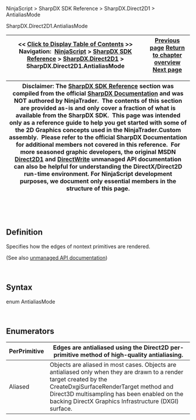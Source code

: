 ﻿


NinjaScript \> SharpDX SDK Reference \> SharpDX.Direct2D1 \> AntialiasMode






















SharpDX.Direct2D1\.AntialiasMode







| \<\< [Click to Display Table of Contents](sharpdx_direct2d1_antialiasmode.md) \>\> **Navigation:**     [NinjaScript](ninjascript.md) \> [SharpDX SDK Reference](sharpdx_sdk_reference.md) \> [SharpDX.Direct2D1](sharpdx_direct2d1.md) \> SharpDX.Direct2D1\.AntialiasMode | [Previous page](sharpdx_direct2d1.md) [Return to chapter overview](sharpdx_direct2d1.md) [Next page](sharpdx_direct2d1_arcsegment.md) |
| --- | --- |













| Disclaimer: The [SharpDX SDK Reference](sharpdx_sdk_reference.md) section was compiled from the official [SharpDX Documentation](http://sharpdx.org/) and was NOT authored by NinjaTrader.  The contents of this section are provided as\-is and only cover a fraction of what is available from the SharpDX SDK.  This page was intended only as a reference guide to help you get started with some of the 2D Graphics concepts used in the NinjaTrader.Custom assembly.  Please refer to the official SharpDX Documentation for additional members not covered in this reference.  For more seasoned graphic developers, the original MSDN [Direct2D1](https://msdn.microsoft.com/en-us/library/windows/desktop/dd370990.aspx) and [DirectWrite](https://msdn.microsoft.com/en-us/library/windows/desktop/dd368038.aspx) unmanaged API documentation can also be helpful for understanding the DirectX/Direct2D run\-time environment. For NinjaScript development purposes, we document only essential members in the structure of this page. |
| --- |



 


 


## Definition


Specifies how the edges of nontext primitives are rendered.


(See also [unmanaged API documentation](http://msdn.microsoft.com/en-us/library/dd368061.aspx))


 


## Syntax


enum AntialiasMode


 


## Enumerators




| PerPrimitive | Edges are antialiased using the Direct2D per\-primitive method of high\-quality antialiasing. |
| --- | --- |
| Aliased | Objects are aliased in most cases. Objects are antialiased only when they are drawn to a render target created by the CreateDxgiSurfaceRenderTarget method and Direct3D multisampling has been enabled on the backing DirectX Graphics Infrastructure (DXGI) surface. |



 








